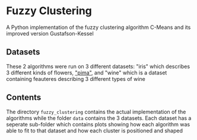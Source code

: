 # Fuzzy Clustering
A Python implementation of the fuzzy clustering algorithm C-Means and its improved version Gustafson-Kessel

## Datasets
These 2 algorithms were run on 3 different datasets: "iris" which describes 3 different kinds of flowers, ["pima"](https://www.kaggle.com/mehdidag/pima-indians), and
"wine" which is a dataset containing feauteres describing 3 different types of wine

## Contents
The directory `fuzzy_clustering` contains the actual implementation of the algorithms while the folder `data` contains the 3 datasets.
Each dataset has a seperate sub-folder which contains plots showing how each algorithm was able to fit to that dataset and how each cluster is positioned and shaped
